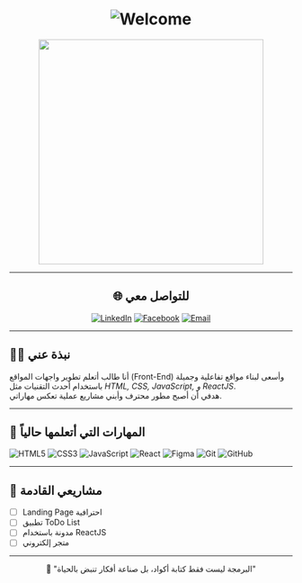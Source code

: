 <!-- بانر متحرك باسمك -->
<div align="center">

# ![Welcome](https://readme-typing-svg.herokuapp.com?font=Fira+Code&size=30&duration=3000&pause=800&color=00C2FF&center=true&vCenter=true&width=500&lines=👋+Hi%2C+I'm+Ali+Yaser;Front-End+Developer+In+Training;Welcome+To+My+GitHub!)

<img src="https://media.giphy.com/media/qgQUggAC3Pfv687qPC/giphy.gif" width="400" />

---

## 🌐 للتواصل معي

[![LinkedIn](https://img.icons8.com/fluency/48/linkedin.png)](https://www.linkedin.com/in/%D8%B9%D9%84%D9%8A-%D9%8A%D8%A7%D8%B3%D8%B1-24a4a5336?utm_source=share&utm_campaign=share_via&utm_content=profile&utm_medium=android_app)
[![Facebook](https://img.icons8.com/fluency/48/facebook-new.png)](https://www.facebook.com/share/1CpYTbDEqE/)
[![Email](https://img.icons8.com/fluency/48/gmail-new.png)](mailto:taywanly939@gmail.com)

</div>

---

## 🧑‍💻 نبذة عني
أنا طالب أتعلم تطوير واجهات المواقع (Front-End) وأسعى لبناء مواقع تفاعلية وجميلة باستخدام أحدث التقنيات مثل *HTML, CSS, JavaScript, و ReactJS*.  
هدفي أن أصبح مطور محترف وأبني مشاريع عملية تعكس مهاراتي.

---

## 🚀 المهارات التي أتعلمها حالياً
![HTML5](https://img.icons8.com/color/48/html-5--v1.png)
![CSS3](https://img.icons8.com/color/48/css3.png)
![JavaScript](https://img.icons8.com/color/48/javascript--v1.png)
![React](https://img.icons8.com/color/48/react-native.png)
![Figma](https://img.icons8.com/color/48/figma--v1.png)
![Git](https://img.icons8.com/color/48/git.png)
![GitHub](https://img.icons8.com/ios-glyphs/48/github.png)

---

## 📂 مشاريعي القادمة
- [ ] Landing Page احترافية
- [ ] تطبيق ToDo List
- [ ] مدونة باستخدام ReactJS
- [ ] متجر إلكتروني

---

<p align="center">
  💙 "البرمجة ليست فقط كتابة أكواد، بل صناعة أفكار تنبض بالحياة"
</p>
